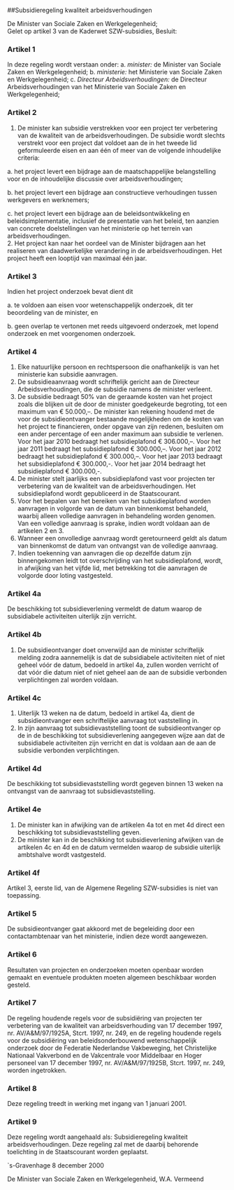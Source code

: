 <meta http-equiv='Content-Type' content='text/html; charset=utf-8' />

##Subsidieregeling kwaliteit arbeidsverhoudingen

De Minister van Sociale Zaken en Werkgelegenheid;  
Gelet op artikel 3 van de Kaderwet SZW-subsidies,
Besluit:    

### Artikel  1  

In deze regeling wordt verstaan onder: a. *minister:*   de Minister van Sociale Zaken en Werkgelegenheid;  b. *ministerie:*   het Ministerie van Sociale Zaken en Werkgelegenheid;  c. *Directeur Arbeidsverhoudingen:*   de Directeur Arbeidsverhoudingen van het Ministerie van Sociale Zaken en Werkgelegenheid;    

### Artikel  2  

1.  De minister kan subsidie verstrekken voor een project ter verbetering van de kwaliteit van de arbeidsverhoudingen. De subsidie wordt slechts verstrekt voor een project dat voldoet aan de in het tweede lid geformuleerde eisen en aan één of meer van de volgende inhoudelijke criteria: 

a.  het project levert een bijdrage aan de maatschappelijke belangstelling voor en de inhoudelijke discussie over arbeidsverhoudingen; 

b.  het project levert een bijdrage aan constructieve verhoudingen tussen werkgevers en werknemers; 

c.  het project levert een bijdrage aan de beleidsontwikkeling en beleidsimplementatie, inclusief de presentatie van het beleid, ten aanzien van concrete doelstellingen van het ministerie op het terrein van arbeidsverhoudingen.    
2.  Het project kan naar het oordeel van de Minister bijdragen aan het realiseren van daadwerkelijke verandering in de arbeidsverhoudingen. Het project heeft een looptijd van maximaal één jaar.   

### Artikel  3  

Indien het project onderzoek bevat dient dit 

a.  te voldoen aan eisen voor wetenschappelijk onderzoek, dit ter beoordeling van de minister, en 

b.  geen overlap te vertonen met reeds uitgevoerd onderzoek, met lopend onderzoek en met voorgenomen onderzoek.   

### Artikel  4  

1.  Elke natuurlijke persoon en rechtspersoon die onafhankelijk is van het ministerie kan subsidie aanvragen.   
2.  De subsidieaanvraag wordt schriftelijk gericht aan de Directeur Arbeidsverhoudingen, die de subsidie namens de minister verleent.   
3.  De subsidie bedraagt 50% van de geraamde kosten van het project zoals die blijken uit de door de minister goedgekeurde begroting, tot een maximum van € 50.000,–. De minister kan rekening houdend met de voor de subsidieontvanger bestaande mogelijkheden om de kosten van het project te financieren, onder opgave van zijn redenen, besluiten om een ander percentage of een ander maximum aan subsidie te verlenen. Voor het jaar 2010 bedraagt het subsidieplafond € 306.000,–. Voor het jaar 2011 bedraagt het subsidieplafond € 300.000,–. Voor het jaar 2012 bedraagt het subsidieplafond € 300.000,–. Voor het jaar 2013 bedraagt het subsidieplafond € 300.000,-. Voor het jaar 2014 bedraagt het subsidieplafond € 300.000,-.  
4.  De minister stelt jaarlijks een subsidieplafond vast voor projecten ter verbetering van de kwaliteit van de arbeidsverhoudingen. Het subsidieplafond wordt gepubliceerd in de Staatscourant.   
5.  Voor het bepalen van het bereiken van het subsidieplafond worden aanvragen in volgorde van de datum van binnenkomst behandeld, waarbij alleen volledige aanvragen in behandeling worden genomen. Van een volledige aanvraag is sprake, indien wordt voldaan aan de artikelen 2 en 3.   
6.  Wanneer een onvolledige aanvraag wordt geretourneerd geldt als datum van binnenkomst de datum van ontvangst van de volledige aanvraag.   
7.  Indien toekenning van aanvragen die op dezelfde datum zijn binnengekomen leidt tot overschrijding van het subsidieplafond, wordt, in afwijking van het vijfde lid, met betrekking tot die aanvragen de volgorde door loting vastgesteld. 

### Artikel  4a  

De beschikking tot subsidieverlening vermeldt de datum waarop de subsidiabele activiteiten uiterlijk zijn verricht. 

### Artikel  4b  

1.  De subsidieontvanger doet onverwijld aan de minister schriftelijk melding zodra aannemelijk is dat de subsidiabele activiteiten niet of niet geheel vóór de datum, bedoeld in artikel 4a, zullen worden verricht of dat vóór die datum niet of niet geheel aan de aan de subsidie verbonden verplichtingen zal worden voldaan.  

### Artikel  4c  

1.  Uiterlijk 13 weken na de datum, bedoeld in artikel 4a, dient de subsidieontvanger een schriftelijke aanvraag tot vaststelling in.   
2.  In zijn aanvraag tot subsidievaststelling toont de subsidieontvanger op de in de beschikking tot subsidieverlening aangegeven wijze aan dat de subsidiabele activiteiten zijn verricht en dat is voldaan aan de aan de subsidie verbonden verplichtingen.  

### Artikel  4d  

De beschikking tot subsidievaststelling wordt gegeven binnen 13 weken na ontvangst van de aanvraag tot subsidievaststelling. 

### Artikel  4e  

1.  De minister kan in afwijking van de artikelen 4a tot en met 4d direct een beschikking tot subsidievaststelling geven.   
2.  De minister kan in de beschikking tot subsidieverlening afwijken van de artikelen 4c en 4d en de datum vermelden waarop de subsidie uiterlijk ambtshalve wordt vastgesteld.  

### Artikel  4f  

Artikel 3, eerste lid, van de Algemene Regeling SZW-subsidies is niet van toepassing. 

### Artikel  5  

De subsidieontvanger gaat akkoord met de begeleiding door een contactambtenaar van het ministerie, indien deze wordt aangewezen.  

### Artikel  6  

Resultaten van projecten en onderzoeken moeten openbaar worden gemaakt en eventuele produkten moeten algemeen beschikbaar worden gesteld.  

### Artikel  7  

De regeling houdende regels voor de subsidiëring van projecten ter verbetering van de kwaliteit van arbeidsverhouding van 17 december 1997, nr. AV/A&M/97/1925A, Stcrt. 1997, nr. 249, en de regeling houdende regels voor de subsidiëring van beleidsonderbouwend wetenschappelijk onderzoek door de Federatie Nederlandse Vakbeweging, het Christelijke Nationaal Vakverbond en de Vakcentrale voor Middelbaar en Hoger personeel van 17 december 1997, nr. AV/A&M/97/1925B, Stcrt. 1997, nr. 249, worden ingetrokken.  

### Artikel  8  

Deze regeling treedt in werking met ingang van 1 januari 2001.  

### Artikel  9  

Deze regeling wordt aangehaald als: Subsidieregeling kwaliteit arbeidsverhoudingen. 
Deze regeling zal met de daarbij behorende toelichting in de Staatscourant worden geplaatst.   

`s-Gravenhage 
8 december 2000    

De 
Minister van Sociale Zaken en Werkgelegenheid, 
W.A. Vermeend      
